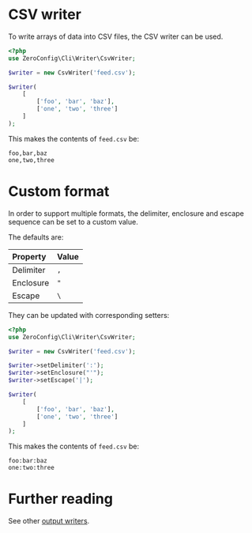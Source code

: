 # CSV writer

To write arrays of data into CSV files, the CSV writer can be used.

```php
<?php
use ZeroConfig\Cli\Writer\CsvWriter;

$writer = new CsvWriter('feed.csv');

$writer(
    [
        ['foo', 'bar', 'baz'],
        ['one', 'two', 'three']
    ]
);
```

This makes the contents of `feed.csv` be:

```
foo,bar,baz
one,two,three
```

# Custom format

In order to support multiple formats, the delimiter, enclosure and escape
sequence can be set to a custom value.

The defaults are:

| Property  | Value |
|:----------|:------|
| Delimiter | `,`   |
| Enclosure | `"`   |
| Escape    | `\`   |

They can be updated with corresponding setters:

```php
<?php
use ZeroConfig\Cli\Writer\CsvWriter;

$writer = new CsvWriter('feed.csv');

$writer->setDelimiter(':');
$writer->setEnclosure("'");
$writer->setEscape('|');

$writer(
    [
        ['foo', 'bar', 'baz'],
        ['one', 'two', 'three']
    ]
);
```

This makes the contents of `feed.csv` be:

```
foo:bar:baz
one:two:three
```

# Further reading

See other [output writers](../output.md).
